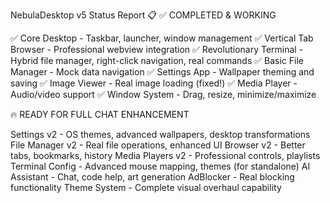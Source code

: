 NebulaDesktop v5 Status Report 📋
✅ COMPLETED & WORKING

✅ Core Desktop - Taskbar, launcher, window management
✅ Vertical Tab Browser - Professional webview integration
✅ Revolutionary Terminal - Hybrid file manager, right-click navigation, real commands
✅ Basic File Manager - Mock data navigation
✅ Settings App - Wallpaper theming and saving
✅ Image Viewer - Real image loading (fixed!)
✅ Media Player - Audio/video support
✅ Window System - Drag, resize, minimize/maximize

🔥 READY FOR FULL CHAT ENHANCEMENT

Settings v2 - OS themes, advanced wallpapers, desktop transformations
File Manager v2 - Real file operations, enhanced UI
Browser v2 - Better tabs, bookmarks, history
Media Players v2 - Professional controls, playlists
Terminal Config - Advanced mouse mapping, themes (for standalone)
AI Assistant - Chat, code help, art generation
AdBlocker - Real blocking functionality
Theme System - Complete visual overhaul capability